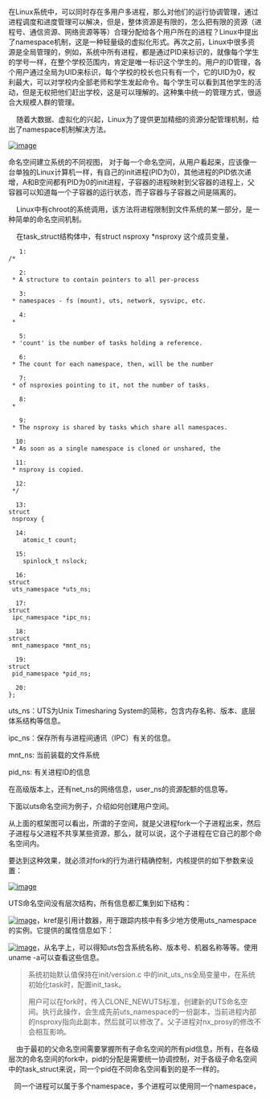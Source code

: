 在Linux系统中，可以同时存在多用户多进程，那么对他们的运行协调管理，通过进程调度和进度管理可以解决，但是，整体资源是有限的，怎么把有限的资源（进程号、通信资源、网络资源等等）合理分配给各个用户所在的进程？Linux中提出了namespace机制，这是一种轻量级的虚拟化形式。再次之前，Linux中很多资源是全局管理的，例如，系统中所有进程，都是通过PID来标识的，就像每个学生的学号一样，在整个学校范围内，肯定是唯一标识这个学生的。用户的ID管理，各个用户通过全局为UID来标识，每个学校的校长也只有有一个，它的UID为0，权利最大，可以对学校内全部老师和学生发起命令。每个学生可以看到其他学生的活动，但是无权把他们赶出学校，这是可以理解的。这种集中统一的管理方式，很适合大规模人群的管理。

    随着大数据、虚拟化的兴起，Linux为了提供更加精细的资源分配管理机制，给出了namespace机制解决方法。

[![](https://images0.cnblogs.com/blog/350213/201501/210731404692653.png "image")](https://images0.cnblogs.com/blog/350213/201501/210731388442123.png)

命名空间建立系统的不同视图， 对于每一个命名空间，从用户看起来，应该像一台单独的Linux计算机一样，有自己的init进程\(PID为0\)，其他进程的PID依次递增，A和B空间都有PID为0的init进程，子容器的进程映射到父容器的进程上，父容器可以知道每一个子容器的运行状态，而子容器与子容器之间是隔离的。

    Linux中有chroot的系统调用，该方法将进程限制到文件系统的某一部分，是一种简单的命名空间机制。

    在task\_struct结构体中，有struct nsproxy \*nsproxy 这个成员变量，

```
   1:  
/*
```

```
   2:  
 * A structure to contain pointers to all per-process
```

```
   3:  
 * namespaces - fs (mount), uts, network, sysvipc, etc.
```

```
   4:  
 *
```

```
   5:  
 * 'count' is the number of tasks holding a reference.
```

```
   6:  
 * The count for each namespace, then, will be the number
```

```
   7:  
 * of nsproxies pointing to it, not the number of tasks.
```

```
   8:  
 *
```

```
   9:  
 * The nsproxy is shared by tasks which share all namespaces.
```

```
  10:  
 * As soon as a single namespace is cloned or unshared, the
```

```
  11:  
 * nsproxy is copied.
```

```
  12:  
 */
```

```
  13:  
struct
 nsproxy {
```

```
  14:  
    atomic_t count;
```

```
  15:  
    spinlock_t nslock;
```

```
  16:  
struct
 uts_namespace *uts_ns;
```

```
  17:  
struct
 ipc_namespace *ipc_ns;
```

```
  18:  
struct
 mnt_namespace *mnt_ns;
```

```
  19:  
struct
 pid_namespace *pid_ns;
```

```
  20:  
};
```

uts\_ns：UTS为Unix Timesharing System的简称，包含内存名称、版本、底层体系结构等信息。

ipc\_ns：保存所有与进程间通讯（IPC）有关的信息。

mnt\_ns: 当前装载的文件系统

pid\_ns: 有关进程ID的信息

在高级版本上，还有net\_ns的网络信息，user\_ns的资源配额的信息等。

下面以uts命名空间为例子，介绍如何创建用户空间。

从上面的框架图可以看出，所谓的子空间，就是父进程fork一个子进程出来，然后子进程与父进程不共享某些资源，那么，就可以说，这个子进程在它自己的那个命名空间内。

要达到这种效果，就必须对fork的行为进行精确控制，内核提供的如下参数来设置：

[![](https://images0.cnblogs.com/blog/350213/201501/210731420316696.png "image")](https://images0.cnblogs.com/blog/350213/201501/210731415162839.png)

UTS命名空间没有层次结构，所有信息都汇集到如下结构：

[![](https://images0.cnblogs.com/blog/350213/201501/210731428444812.png "image")](https://images0.cnblogs.com/blog/350213/201501/210731424067510.png)，kref是引用计数器，用于跟踪内核中有多少地方使用uts\_namespace的实例。它提供的属性信息如下：

[![](https://images0.cnblogs.com/blog/350213/201501/210731437814497.png "image")](https://images0.cnblogs.com/blog/350213/201501/210731432816411.png)，从名字上，可以得知uts包含系统名称、版本号、机器名称等等。使用uname -a可以查看这些信息。

> 系统初始默认值保持在init/version.c 中的init\_uts\_ns全局变量中，在系统初始化task时，配置init\_task。
>
> 用户可以在fork时，传入CLONE\_NEWUTS标准，创建新的UTS命名空间。执行此操作，会生成先前uts\_namespace的一份副本，当前进程内部的nsproxy指向此副本，然后就可以修改了。父子进程对nx\_prosy的修改不会相互影响。

    由于最初的父命名空间需要掌握所有子命名空间的所有pid信息，所有，在各级层次的命名空间的fork中，pid的分配是需要统一协调控制，对于各级子命名空间中的task\_struct来说，同一个pid在不同命名空间看到的是不一样的。 

   同一个进程可以属于多个namespace，多个进程可以使用同一个namespace，


